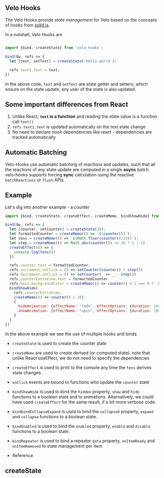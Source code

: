 Velo Hooks
---


The Velo Hooks provide *state management* for Velo based on the concepts of hooks from [solid.js](https://www.solidjs.com/).

In a nutshell, Velo Hooks are

```js

import {bind, createState} from 'velo-hooks';

bind($w, refs => {
  let [text, setText] = createState('hello world');
  
  refs.text1.text = text;
})
```

in the above code, `text` and `setText` are state getter and setters, which ensure on the state update, any user of the state is also updated.
                                                                                            
## Some important differences from React
1. Unlike React, **`text` is a function** and reading the state value is a function call `text()`
2. `refs.text1.text` is updated automatically on the text state change
3. No need to declare hook dependencies like react - dependencies are tracked automatically

## Automatic Batching
          
Velo-Hooks use automatic batching of reactions and updates, such that all the reactions of any state update are computed 
in a single **async** batch. velo-hooks supports forcing **sync** calculation using the reactive `batchReactions` or `flush` APIs.

## Example

Let's dig into another example - a counter

```js
import {bind, createState, createEffect, createMemo, bindShowHide} from 'velo-hooks';

bind($w, refs => {
  let [counter, setCounter] = createState(30);
  let formattedCounter = createMemo(() => `${counter()}`);
  let tens = createMemo(() => `${Math.floor(counter()/10)}`);
  let step = createMemo(() => Math.abs(counter()) >= 10 ? 5 : 1)
  createEffect(() => {
    console.log(tens())
  })

  refs.counter.text = formattedCounter;
  refs.increment.onClick = () => setCounter(counter() + step())
  refs.decrement.onClick = () => setCounter(_ => _ - step())
  refs.counterExtraView.text = formattedCounter
  refs.box1.backgroundColor = createMemo(() => counter() % 2 === 0 ? `blue` : 'red')
  bindShowHide(
    refs.counterExtraView, 
    createMemo(() => counter() > 10),
    {
      hideAnimation: {effectName: "fade", effectOptions: {duration: 2000, delay: 1000}},
      showAnimation: {effectName: "spin", effectOptions: {duration: 1000, delay: 200, direction: 'ccw'}}
    }
  )
})
```

In the above example we see the use of multiple hooks and binds
* `createState` is used to create the counter state
* `createMemo` are used to create derived (or computed state). note that unlike React useEffect, we do not need to specify the dependencies
* `createEffect` is used to print to the console any time the `tens` derives state changes.
* `onClick` events are bound to functions who update the `counter` state 
* `bindShowHide` is used to bind the `hidden` property, `show` and `hide` functions to a boolean state and to animations. Alternatively, we could have used `createEffect` for the same result, if a bit more verbose code.
* `bindbindCollapseExpand` is used to bind the `collapsed` property, `expand` and `collapse` functions to a boolean state.
* `bindEnabled` is used to bind the `enabled` property, `enable` and `disable` functions to a boolean state.
* `bindRepeater` is used to bind a repeater `data` property, `onItemReady` and `onItemRemoved` to state management per item

* Reference

## createState

